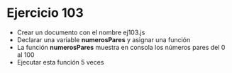 # Ejercicio 103

- Crear un documento con el nombre ej103.js
- Declarar una variable **numerosPares** y asignar una función
- La función **numerosPares** muestra en consola los números pares del 0 al 100
- Ejecutar esta función 5 veces
